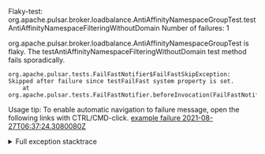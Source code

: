         
Flaky-test: org.apache.pulsar.broker.loadbalance.AntiAffinityNamespaceGroupTest.testAntiAffinityNamespaceFilteringWithoutDomain
Number of failures: 1

org.apache.pulsar.broker.loadbalance.AntiAffinityNamespaceGroupTest is flaky. The testAntiAffinityNamespaceFilteringWithoutDomain test method fails sporadically.

```
org.apache.pulsar.tests.FailFastNotifier$FailFastSkipException: Skipped after failure since testFailFast system property is set.
	at org.apache.pulsar.tests.FailFastNotifier.beforeInvocation(FailFastNotifier.java:88)

```

Usage tip: To enable automatic navigation to failure message, open the following links with CTRL/CMD-click.
[example failure 2021-08-27T06:37:24.3080080Z](https://github.com/apache/pulsar/runs/3440411059?check_suite_focus=true#step:9:491)


<details>
<summary>Full exception stacktrace</summary>
<code><pre>
org.apache.pulsar.tests.FailFastNotifier$FailFastSkipException: Skipped after failure since testFailFast system property is set.
	at org.apache.pulsar.tests.FailFastNotifier.beforeInvocation(FailFastNotifier.java:88)

</pre></code>
</details>

